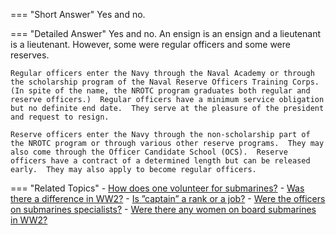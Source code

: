 
=== "Short Answer"
    Yes and no.

=== "Detailed Answer"
    Yes and no.  An ensign is an ensign and a lieutenant is a lieutenant.  However, some were regular officers and some were reserves.

    Regular officers enter the Navy through the Naval Academy or through the scholarship program of the Naval Reserve Officers Training Corps.  (In spite of the name, the NROTC program graduates both regular and reserve officers.)  Regular officers have a minimum service obligation but no definite end date.  They serve at the pleasure of the president and request to resign.

    Reserve officers enter the Navy through the non-scholarship part of the NROTC program or through various other reserve programs.  They may also come through the Officer Candidate School (OCS).  Reserve officers have a contract of a determined length but can be released early.  They may also apply to become regular officers.

=== "Related Topics"
    - [How does one volunteer for submarines?](../FAQs/how-does-one-volunteer-for-submarines.md)
    - [Was there a difference in WW2?](../FAQs/was-there-a-difference-in-ww2.md)
    - [Is ”captain” a rank or a job?](../FAQs/is-captain-a-rank-or-a-job.md)
    - [Were the officers on submarines specialists?](../FAQs/were-the-officers-on-submarines-specialists.md)
    - [Were there any women on board submarines in WW2?](../FAQs/were-there-any-women-on-board-submarines-in-ww2.md)
